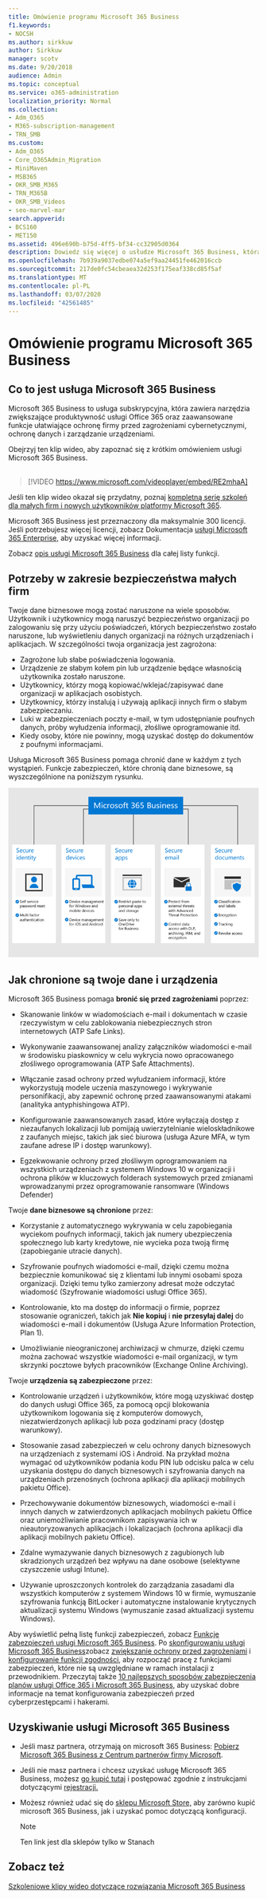 ```yaml
---
title: Omówienie programu Microsoft 365 Business
f1.keywords:
- NOCSH
ms.author: sirkkuw
author: Sirkkuw
manager: scotv
ms.date: 9/20/2018
audience: Admin
ms.topic: conceptual
ms.service: o365-administration
localization_priority: Normal
ms.collection:
- Adm_O365
- M365-subscription-management
- TRN_SMB
ms.custom:
- Adm_O365
- Core_O365Admin_Migration
- MiniMaven
- MSB365
- OKR_SMB_M365
- TRN_M365B
- OKR_SMB_Videos
- seo-marvel-mar
search.appverid:
- BCS160
- MET150
ms.assetid: 496e690b-b75d-4ff5-bf34-cc32905d0364
description: Dowiedz się więcej o usłudze Microsoft 365 Business, która obejmuje usługę Office 365 oraz zaawansowaną ochronę twojej firmy przed zagrożeniami cybernetycznymi.
ms.openlocfilehash: 7b939a9037edbe074a5ef9aa24451fe462016ccb
ms.sourcegitcommit: 217de0fc54cbeaea32d253f175eaf338cd85f5af
ms.translationtype: MT
ms.contentlocale: pl-PL
ms.lasthandoff: 03/07/2020
ms.locfileid: "42561485"
---
```

# <a name="overview-of-microsoft-365-business"></a>Omówienie programu Microsoft 365 Business

## <a name="what-is-microsoft-365-business"></a>Co to jest usługa Microsoft 365 Business

Microsoft 365 Business to usługa subskrypcyjna, która zawiera narzędzia zwiększające produktywność usługi Office 365 oraz zaawansowane funkcje ułatwiające ochronę firmy przed zagrożeniami cybernetycznymi, ochronę danych i zarządzanie urządzeniami.

Obejrzyj ten klip wideo, aby zapoznać się z krótkim omówieniem usługi Microsoft 365 Business.<br><br>

> [!VIDEO https://www.microsoft.com/videoplayer/embed/RE2mhaA] 
  
Jeśli ten klip wideo okazał się przydatny, poznaj [kompletną serię szkoleń dla małych firm i nowych użytkowników platformy Microsoft 365](https://support.office.com/article/6ab4bbcd-79cf-4000-a0bd-d42ce4d12816). 

Microsoft 365 Business jest przeznaczony dla maksymalnie 300 licencji. Jeśli potrzebujesz więcej licencji, zobacz Dokumentacja [usługi Microsoft 365 Enterprise,](https://go.microsoft.com/fwlink/p/?linkid=860986) aby uzyskać więcej informacji.

Zobacz [opis usługi Microsoft 365 Business](https://docs.microsoft.com/office365/servicedescriptions/microsoft-365-service-descriptions/microsoft-365-business-service-description) dla całej listy funkcji.
  
## <a name="small-business-security-needs"></a>Potrzeby w zakresie bezpieczeństwa małych firm

Twoje dane biznesowe mogą zostać naruszone na wiele sposobów. Użytkownik i użytkownicy mogą naruszyć bezpieczeństwo organizacji po zalogowaniu się przy użyciu poświadczeń, których bezpieczeństwo zostało naruszone, lub wyświetleniu danych organizacji na różnych urządzeniach i aplikacjach. W szczególności twoja organizacja jest zagrożona:

- Zagrożone lub słabe poświadczenia logowania.
- Urządzenie ze słabym kołem pin lub urządzenie będące własnością użytkownika zostało naruszone.
- Użytkownicy, którzy mogą kopiować/wklejać/zapisywać dane organizacji w aplikacjach osobistych.
- Użytkownicy, którzy instalują i używają aplikacji innych firm o słabym zabezpieczaniu.
- Luki w zabezpieczeniach poczty e-mail, w tym udostępnianie poufnych danych, próby wyłudzenia informacji, złośliwe oprogramowanie itd.
- Kiedy osoby, które nie powinny, mogą uzyskać dostęp do dokumentów z poufnymi informacjami.

Usługa Microsoft 365 Business pomaga chronić dane w każdym z tych wystąpień. Funkcje zabezpieczeń, które chronią dane biznesowe, są wyszczególnione na poniższym rysunku.

![Liczba, która pokazuje, jak M365B chroni Twoją firmę.](../media/m365businessvalueadd.png)

## <a name="how-your-data-and-devices-are-protected"></a>Jak chronione są twoje dane i urządzenia

Microsoft 365 Business pomaga **bronić się przed zagrożeniami** poprzez:

- Skanowanie linków w wiadomościach e-mail i dokumentach w czasie rzeczywistym w celu zablokowania niebezpiecznych stron internetowych (ATP Safe Links).

- Wykonywanie zaawansowanej analizy załączników wiadomości e-mail w środowisku piaskownicy w celu wykrycia nowo opracowanego złośliwego oprogramowania (ATP Safe Attachments). 

- Włączanie zasad ochrony przed wyłudzaniem informacji, które wykorzystują modele uczenia maszynowego i wykrywanie personifikacji, aby zapewnić ochronę przed zaawansowanymi atakami (analityka antyphishingowa ATP). 

- Konfigurowanie zaawansowanych zasad, które wyłączają dostęp z niezaufanych lokalizacji lub pomijają uwierzytelnianie wieloskładnikowe z zaufanych miejsc, takich jak sieć biurowa (usługa Azure MFA, w tym zaufane adrese IP i dostęp warunkowy). 

- Egzekwowanie ochrony przed złośliwym oprogramowaniem na wszystkich urządzeniach z systemem Windows 10 w organizacji i ochrona plików w kluczowych folderach systemowych przed zmianami wprowadzanymi przez oprogramowanie ransomware (Windows Defender)

Twoje **dane biznesowe są chronione** przez:

- Korzystanie z automatycznego wykrywania w celu zapobiegania wyciekom poufnych informacji, takich jak numery ubezpieczenia społecznego lub karty kredytowe, nie wycieka poza twoją firmę (zapobieganie utracie danych). 

- Szyfrowanie poufnych wiadomości e-mail, dzięki czemu można bezpiecznie komunikować się z klientami lub innymi osobami spoza organizacji. Dzięki temu tylko zamierzony adresat może odczytać wiadomość (Szyfrowanie wiadomości usługi Office 365).

- Kontrolowanie, kto ma dostęp do informacji o firmie, poprzez stosowanie ograniczeń, takich jak **Nie kopiuj** i **nie przesyłaj dalej** do wiadomości e-mail i dokumentów (Usługa Azure Information Protection, Plan 1).

- Umożliwianie nieograniczonej archiwizacji w chmurze, dzięki czemu można zachować wszystkie wiadomości e-mail organizacji, w tym skrzynki pocztowe byłych pracowników (Exchange Online Archiving).

Twoje **urządzenia są zabezpieczone** przez:

- Kontrolowanie urządzeń i użytkowników, które mogą uzyskiwać dostęp do danych usługi Office 365, za pomocą opcji blokowania użytkownikom logowania się z komputerów domowych, niezatwierdzonych aplikacji lub poza godzinami pracy (dostęp warunkowy).

- Stosowanie zasad zabezpieczeń w celu ochrony danych biznesowych na urządzeniach z systemami iOS i Android. Na przykład można wymagać od użytkowników podania kodu PIN lub odcisku palca w celu uzyskania dostępu do danych biznesowych i szyfrowania danych na urządzeniach przenośnych (ochrona aplikacji dla aplikacji mobilnych pakietu Office).

- Przechowywanie dokumentów biznesowych, wiadomości e-mail i innych danych w zatwierdzonych aplikacjach mobilnych pakietu Office oraz uniemożliwianie pracownikom zapisywania ich w nieautoryzowanych aplikacjach i lokalizacjach (ochrona aplikacji dla aplikacji mobilnych pakietu Office).

- Zdalne wymazywanie danych biznesowych z zagubionych lub skradzionych urządzeń bez wpływu na dane osobowe (selektywne czyszczenie usługi Intune).

- Używanie uproszczonych kontrolek do zarządzania zasadami dla wszystkich komputerów z systemem Windows 10 w firmie, wymuszanie szyfrowania funkcją BitLocker i automatyczne instalowanie krytycznych aktualizacji systemu Windows (wymuszanie zasad aktualizacji systemu Windows).

Aby wyświetlić pełną listę funkcji zabezpieczeń, zobacz [Funkcje zabezpieczeń usługi Microsoft 365 Business](security-features.md). Po [skonfigurowaniu usługi Microsoft 365 Business](set-up.md)zobacz [zwiększanie ochrony przed zagrożeniami](increase-threat-protection.md) i [konfigurowanie funkcji zgodności,](set-up-compliance.md) aby rozpocząć pracę z funkcjami zabezpieczeń, które nie są uwzględniane w ramach instalacji z przewodnikiem. Przeczytaj także [10 najlepszych sposobów zabezpieczenia planów usługi Office 365 i Microsoft 365 Business,](https://docs.microsoft.com/office365/admin/security-and-compliance/secure-your-business-data) aby uzyskać dobre informacje na temat konfigurowania zabezpieczeń przed cyberprzestępcami i hakerami.

## <a name="get-microsoft-365-business"></a>Uzyskiwanie usługi Microsoft 365 Business

- Jeśli masz partnera, otrzymają on microsoft 365 Business: [Pobierz Microsoft 365 Business z Centrum partnerów firmy Microsoft](get-microsoft-365-business.md#get-microsoft-365-business-from-microsoft-partner-center).

- Jeśli nie masz partnera i chcesz uzyskać usługę Microsoft 365 Business, możesz [go kupić tutaj](https://www.microsoft.com/microsoft-365/business) i postępować zgodnie z instrukcjami dotyczącymi [rejestracji.](sign-up.md)

- Możesz również udać się do [sklepu Microsoft Store,](https://www.microsoft.com/en-us/store/locations/find-a-store?icid=gm_fy18_hol_bopis_feature3&CustomerIntent=Consumer) aby zarówno kupić microsoft 365 Business, jak i uzyskać pomoc dotyczącą konfiguracji.

    > [!NOTE]
    > Ten link jest dla sklepów tylko w Stanach

## <a name="see-also"></a>Zobacz też

[Szkoleniowe klipy wideo dotyczące rozwiązania Microsoft 365 Business](https://support.office.com/article/6ab4bbcd-79cf-4000-a0bd-d42ce4d12816)
